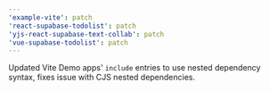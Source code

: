 ```yaml
---
'example-vite': patch
'react-supabase-todolist': patch
'yjs-react-supabase-text-collab': patch
'vue-supabase-todolist': patch
---
```


Updated Vite Demo apps' `include` entries to use nested dependency syntax, fixes issue with CJS nested dependencies.

